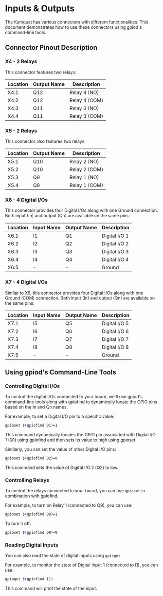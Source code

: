 # Inputs & Outputs

The Kumquat has various connectors with different functionalities. This document demonstrates how to use these connectors using gpiod's command-line tools.

## Connector Pinout Description

### X4 - 2 Relays

This connector features two relays:

| Location | Output Name | Description     |
| -------- | ----------- | --------------- |
| X4.1     | Q12         | Relay 4 (NO)    |
| X4.2     | Q12         | Relay 4 (COM)   |
| X4.3     | Q11         | Relay 3 (NO)    |
| X4.4     | Q11         | Relay 3 (COM)   |

### X5 - 2 Relays

This connector also features two relays:


| Location | Output Name | Description     |
| -------- | ----------- | --------------- |
| X5.1     | Q10         | Relay 2 (NO)    |
| X5.2     | Q10         | Relay 2 (COM)   |
| X5.3     | Q9          | Relay 1 (NO)    |
| X5.4     | Q9          | Relay 1 (COM)   |

### X6 - 4 Digital I/Os

This connector provides four Digital I/Os along with one Ground connection. Both input (In) and output (Qn) are available on the same pins:

| Location | Input Name | Output Name | Description   |
| -------- | ---------- | ----------- | ------------- |
| X6.1     | I1         | Q1          | Digital I/O 1 |
| X6.2     | I2         | Q2          | Digital I/O 2 |
| X6.3     | I3         | Q3          | Digital I/O 3 |
| X6.4     | I4         | Q4          | Digital I/O 4 |
| X6.5     | -          | -           | Ground        |

### X7 - 4 Digital I/Os

Similar to X6, this connector provides four Digital I/Os along with one Ground (COM) connection. Both input (In) and output (Qn) are available on the same pins:

| Location | Input Name | Output Name | Description   |
| -------- | ---------- | ----------- | ------------- |
| X7.1     | I5         | Q5          | Digital I/O 5 |
| X7.2     | I6         | Q6          | Digital I/O 6 |
| X7.3     | I7         | Q7          | Digital I/O 7 |
| X7.4     | I8         | Q8          | Digital I/O 8 |
| X7.5     | -          | -           | Ground        |

## Using gpiod's Command-Line Tools

### Controlling Digital I/Os

To control the digital I/Os connected to your board, we'll use gpiod's command-line tools along with gpiofind to dynamically locate the GPIO pins based on the In and Qn names.

For example, to set a Digital I/O pin to a specific value:

```sh
gpioset $(gpiofind Q1)=1
```

This command dynamically locates the GPIO pin associated with Digital I/O 1 (Q1) using gpiofind and then sets its value to high using gpioset.

Similarly, you can set the value of other Digital I/O pins:

```sh
gpioset $(gpiofind Q2)=0
```

This command sets the value of Digital I/O 2 (Q2) to low.

### Controlling Relays

To control the relays connected to your board, you can use `gpioset` in combination with gpiofind.

For example, to turn on Relay 1 (connected to Q9), you can use:

```sh
gpioset $(gpiofind Q9)=1
```

To turn it off:

```sh
gpioset $(gpiofind Q9)=0
```

### Reading Digital Inputs

You can also read the state of digital inputs using `gpioget`.

For example, to monitor the state of Digital Input 1 (connected to I1), you can use:

```sh
gpioget $(gpiofind I1)
```

This command will print the state of the input.